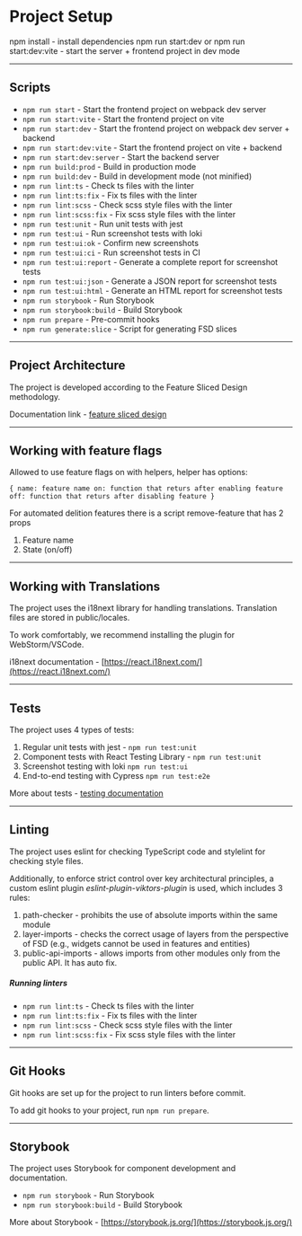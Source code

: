 # Project Setup

npm install - install dependencies
npm run start:dev or npm run start:dev:vite - start the server + frontend project in dev mode

---

## Scripts

-   `npm run start` - Start the frontend project on webpack dev server
-   `npm run start:vite` - Start the frontend project on vite
-   `npm run start:dev` - Start the frontend project on webpack dev server + backend
-   `npm run start:dev:vite` - Start the frontend project on vite + backend
-   `npm run start:dev:server` - Start the backend server
-   `npm run build:prod` - Build in production mode
-   `npm run build:dev` - Build in development mode (not minified)
-   `npm run lint:ts` - Check ts files with the linter
-   `npm run lint:ts:fix` - Fix ts files with the linter
-   `npm run lint:scss` - Check scss style files with the linter
-   `npm run lint:scss:fix` - Fix scss style files with the linter
-   `npm run test:unit` - Run unit tests with jest
-   `npm run test:ui` - Run screenshot tests with loki
-   `npm run test:ui:ok` - Confirm new screenshots
-   `npm run test:ui:ci` - Run screenshot tests in CI
-   `npm run test:ui:report` - Generate a complete report for screenshot tests
-   `npm run test:ui:json` - Generate a JSON report for screenshot tests
-   `npm run test:ui:html` - Generate an HTML report for screenshot tests
-   `npm run storybook` - Run Storybook
-   `npm run storybook:build` - Build Storybook
-   `npm run prepare` - Pre-commit hooks
-   `npm run generate:slice` - Script for generating FSD slices

---

## Project Architecture

The project is developed according to the Feature Sliced Design methodology.

Documentation link - [feature sliced design](https://feature-sliced.design/docs/get-started/tutorial)

---

## Working with feature flags

Allowed to use feature flags on with helpers, helper has options:

`{
name: feature name
on: function that returs after enabling feature
off: function that returs after disabling feature
}`

For automated delition features there is a script remove-feature that has 2 props

1. Feature name
2. State (on/off)

---

## Working with Translations

The project uses the i18next library for handling translations.
Translation files are stored in public/locales.

To work comfortably, we recommend installing the plugin for WebStorm/VSCode.

i18next documentation - [https://react.i18next.com/](https://react.i18next.com/)

---

## Tests

The project uses 4 types of tests:

1. Regular unit tests with jest - `npm run test:unit`
2. Component tests with React Testing Library - `npm run test:unit`
3. Screenshot testing with loki `npm run test:ui`
4. End-to-end testing with Cypress `npm run test:e2e`

More about tests - [testing documentation](/docs/tests.md)

---

## Linting

The project uses eslint for checking TypeScript code and stylelint for checking style files.

Additionally, to enforce strict control over key architectural principles, a custom eslint plugin _eslint-plugin-viktors-plugin_ is used, which includes 3 rules:

1. path-checker - prohibits the use of absolute imports within the same module
2. layer-imports - checks the correct usage of layers from the perspective of FSD (e.g., widgets cannot be used in features and entities)
3. public-api-imports - allows imports from other modules only from the public API. It has auto fix.

##### Running linters

-   `npm run lint:ts` - Check ts files with the linter
-   `npm run lint:ts:fix` - Fix ts files with the linter
-   `npm run lint:scss` - Check scss style files with the linter
-   `npm run lint:scss:fix` - Fix scss style files with the linter

---

## Git Hooks

Git hooks are set up for the project to run linters before commit.

To add git hooks to your project, run `npm run prepare`.

---

## Storybook

The project uses Storybook for component development and documentation.

-   `npm run storybook` - Run Storybook
-   `npm run storybook:build` - Build Storybook

More about Storybook - [https://storybook.js.org/](https://storybook.js.org/)
